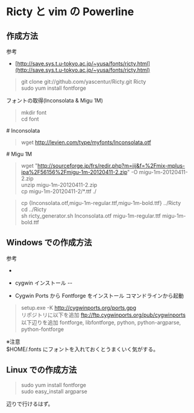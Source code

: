 # Ricty と vim の Powerline

## 作成方法
参考
- [http://save.sys.t.u-tokyo.ac.jp/~yusa/fonts/ricty.html](http://save.sys.t.u-tokyo.ac.jp/~yusa/fonts/ricty.html)

> git clone git://github.com/yascentur/Ricty.git Ricty  
> sudo yum install fontforge  

フォントの取得(Inconsolata & Migu 1M)  
> mkdir font  
> cd font  

\# Inconsolata  
> wget http://levien.com/type/myfonts/Inconsolata.otf  

\# Migu 1M  
> wget "http://sourceforge.jp/frs/redir.php?m=iij&f=%2Fmix-mplus-ipa%2F56156%2Fmigu-1m-20120411-2.zip" -O migu-1m-20120411-2.zip  
> unzip migu-1m-20120411-2.zip  
> cp migu-1m-20120411-2/*.ttf ./  


> cp {Inconsolata.otf,migu-1m-regular.ttf,migu-1m-bold.ttf} ../Ricty  
> cd ../Ricty  
> sh ricty_generator.sh Inconsolata.otf migu-1m-regular.ttf migu-1m-bold.ttf


## Windows での作成方法
参考  
- [](http://blog.remora.cx/2012/01/vim-powerline.html)  

- cygwin インストール
-- [](http://cygwin.com/setup.exe)  
- Cygwin Ports から Fontforge をインストール
コマンドラインから起動
> setup.exe -K http://cygwinports.org/ports.gpg  
リポジトリに以下を追加
> ftp://ftp.cygwinports.org/pub/cygwinports  
以下辺りを追加
> fontforge, libfontforge, python, python-argparse, python-fontforge

※注意  
$HOME/.fonts にフォントを入れておくとうまくいく気がする。


## Linux での作成方法
> sudo yum install fontforge  
> sudo easy_install argparse  

辺りで行けるはず。




